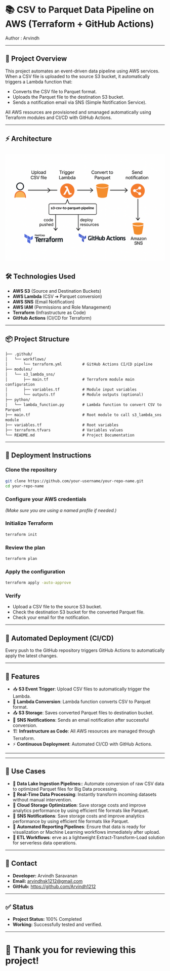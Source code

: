 # 📚 CSV to Parquet Data Pipeline on AWS (Terraform + GitHub Actions) 
Author : Arvindh

---

## 📙 Project Overview

This project automates an event-driven data pipeline using AWS services.
When a CSV file is uploaded to the source S3 bucket, it automatically triggers a Lambda function that:

- Converts the CSV file to Parquet format.
- Uploads the Parquet file to the destination S3 bucket.
- Sends a notification email via SNS (Simple Notification Service).

All AWS resources are provisioned and smanaged automatically using Terraform modules and CI/CD with GitHub Actions.

---

## ⚡ Architecture

![Architecture Diagram](./architecture.png)
---

## 🛠️ Technologies Used

- **AWS S3** (Source and Destination Buckets)
- **AWS Lambda** (CSV ➔ Parquet conversion)
- **AWS SNS** (Email Notification)
- **AWS IAM** (Permissions and Role Management)
- **Terraform** (Infrastructure as Code)
- **GitHub Actions** (CI/CD for Terraform)
---

## 📦 Project Structure
```
├── .github/
│   └── workflows/
│       └── terraform.yml         # GitHub Actions CI/CD pipeline
├── modules/
│   └── s3_lambda_sns/
│       ├── main.tf               # Terraform module main configuration
│       ├── variables.tf          # Module input variables
│       └── outputs.tf            # Module outputs (optional)
├── python/
│   └── lambda_function.py        # Lambda function to convert CSV to Parquet
├── main.tf                       # Root module to call s3_lambda_sns module
├── variables.tf                  # Root variables
├── terraform.tfvars              # Variables values
└── README.md                     # Project Documentation
```
---

## 🚀 Deployment Instructions

### Clone the repository

```bash
git clone https://github.com/your-username/your-repo-name.git
cd your-repo-name
```

### Configure your AWS credentials
*(Make sure you are using a named profile if needed.)*

### Initialize Terraform

```bash
terraform init
```

### Review the plan

```bash
terraform plan
```

### Apply the configuration

```bash
terraform apply -auto-approve
```

### Verify

- Upload a CSV file to the source S3 bucket.
- Check the destination S3 bucket for the converted Parquet file.
- Check your email for the notification.

---

## 💪 Automated Deployment (CI/CD)

Every push to the GitHub repository triggers GitHub Actions to automatically apply the latest changes.

---

## 🌟 Features

- 📥 **S3 Event Trigger**: Upload CSV files to automatically trigger the Lambda.
- 🔄 **Lambda Conversion**: Lambda function converts CSV to Parquet format.
- 📤 **S3 Storage**: Saves converted Parquet files to destination bucket.
- 📧 **SNS Notifications**: Sends an email notification after successful conversion.
- 🏗️ **Infrastructure as Code**: All AWS resources are managed through Terraform.
- ⚡ **Continuous Deployment**: Automated CI/CD with GitHub Actions.


---

---

## 💼  Use Cases

- 🧩 **Data Lake Ingestion Pipelines:**: Automate conversion of raw CSV data to optimized Parquet files for Big Data processing.
- 🧩 **Real-Time Data Processing**: Instantly transform incoming datasets without manual intervention.
- 🧩 **Cloud Storage Optimization**: Save storage costs and improve analytics performance by using efficient file formats like Parquet.
- 🧩 **SNS Notifications**: Save storage costs and improve analytics performance by using efficient file formats like Parquet.
- 🧩 **Automated Reporting Pipelines**: Ensure that data is ready for visualization or Machine Learning workflows immediately after upload.
- 🧩 **ETL Workflows**: erve as a lightweight Extract-Transform-Load solution for serverless data operations.


---

## 📧 Contact

- **Developer:** Arvindh Saravanan
- **Email:** arvindhsk1212@gmail.com
- **GitHub:** https://github.com/Arvindh1212

---

## ✅ Status

- **Project Status:** 100% Completed
- **Working:** Successfully tested and verified.

---


# 🎉 Thank you for reviewing this project!

